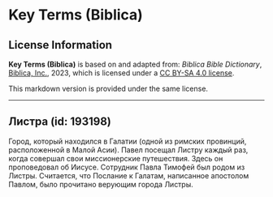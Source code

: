 # Key Terms (Biblica)

## License Information

**Key Terms (Biblica)** is based on and adapted from: _Biblica Bible Dictionary_, [Biblica, Inc.](https://www.biblica.com/), 2023, which is licensed under a [CC BY-SA 4.0 license](https://creativecommons.org/licenses/by-sa/4.0/legalcode.en).

This markdown version is provided under the same license.



--------------------------------

## Листра (id: 193198)

Город, который находился в Галатии (одной из римских провинций, расположенной в Малой Асии). Павел посещал Листру каждый раз, когда совершал свои миссионерские путешествия. Здесь он проповедовал об Иисусе. Сотрудник Павла Тимофей был родом из Листры. Считается, что Послание к Галатам, написанное апостолом Павлом, было прочитано верующим города Листры.


